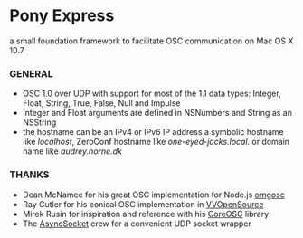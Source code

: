 
# Pony Express
a small foundation framework to facilitate OSC communication on Mac OS X 10.7

### GENERAL
- OSC 1.0 over UDP with support for most of the 1.1 data types: Integer, Float, String, True, False, Null and Impulse
- Integer and Float arguments are defined in NSNumbers and String as an NSString
- the hostname can be an IPv4 or IPv6 IP address a symbolic hostname like _localhost_, ZeroConf hostname like _one-eyed-jacks.local._ or domain name like _audrey.horne.dk_

### THANKS
- Dean McNamee for his great OSC implementation for Node.js [omgosc](https://github.com/deanm/omgosc)
- Ray Cutler for his conical OSC implementation in [VVOpenSource](http://code.google.com/p/vvopensource/)
- Mirek Rusin for inspiration and reference with his [CoreOSC](https://github.com/mirek/CoreOSC/) library
- The [AsyncSocket](http://code.google.com/p/cocoaasyncsocket/) crew for a convenient UDP socket wrapper
